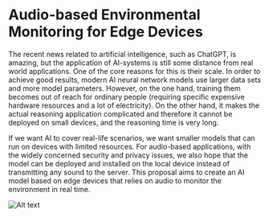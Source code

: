 # Audio-based Environmental Monitoring for Edge Devices

The recent news related to artificial intelligence, such as ChatGPT, is amazing, but the application of AI-systems is still some distance from real world applications. One of the core reasons for this is their scale. In order to achieve good results, modern AI neural network models use larger data sets and more model parameters. However, on the one hand, training them becomes out of reach for ordinary people (requiring specific expensive hardware resources and a lot of electricity). On the other hand, it makes the actual reasoning application complicated and therefore it cannot be deployed on small devices, and the reasoning time is very long.

If we want AI to cover real-life scenarios, we want smaller models that can run on devices with limited resources. For audio-based applications, with the widely concerned security and privacy issues, we also hope that the model can be deployed and installed on the local device instead of transmitting any sound to the server. This proposal aims to create an AI model based on edge devices that relies on audio to monitor the environment in real time.

![Alt text](image.png)